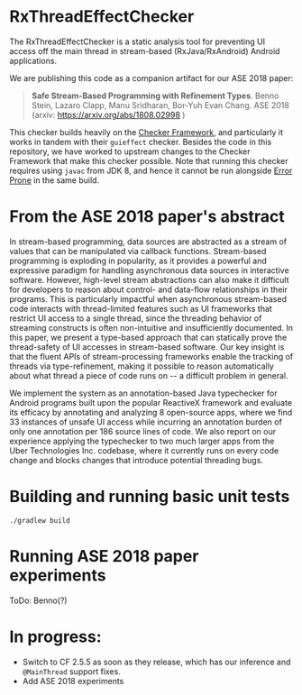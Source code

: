 # RxThreadEffectChecker

The RxThreadEffectChecker is a static analysis tool for preventing UI access off the main thread in stream-based (RxJava/RxAndroid) Android applications.

We are publishing this code as a companion artifact for our ASE 2018 paper:

> **Safe Stream-Based Programming with Refinement Types**. Benno Stein, Lazaro Clapp, Manu Sridharan, Bor-Yuh Evan Chang. ASE 2018 (arxiv: https://arxiv.org/abs/1808.02998 )

This checker builds heavily on the [Checker Framework](https://checkerframework.org/), and particularly it works in tandem with their `guieffect` checker. Besides the code in this repository, we have worked to upstream changes to the Checker Framework that make this checker possible.  Note that running this checker requires using `javac` from JDK 8, and hence it cannot be run alongside [Error Prone](http://errorprone.info/) in the same build.


# From the ASE 2018 paper's abstract

In stream-based programming, data sources are abstracted as a stream of values that can be manipulated via callback functions. Stream-based programming is exploding in popularity, as it provides a powerful and expressive paradigm for handling asynchronous data sources in interactive software. However, high-level stream abstractions can also make it difficult for developers to reason about control- and data-flow relationships in their programs. This is particularly impactful when asynchronous stream-based code interacts with thread-limited features such as UI frameworks that restrict UI access to a single thread, since the threading behavior of streaming constructs is often non-intuitive and insufficiently documented. 
In this paper, we present a type-based approach that can statically prove the thread-safety of UI accesses in stream-based software. Our key insight is that the fluent APIs of stream-processing frameworks enable the tracking of threads via type-refinement, making it possible to reason automatically about what thread a piece of code runs on -- a difficult problem in general.

We implement the system as an annotation-based Java typechecker for Android programs built upon the popular ReactiveX framework and evaluate its efficacy by annotating and analyzing 8 open-source apps, where we find 33 instances of unsafe UI access while incurring an annotation burden of only one annotation per 186 source lines of code. We also report on our experience applying the typechecker to two much larger apps from the Uber Technologies Inc. codebase, where it currently runs on every code change and blocks changes that introduce potential threading bugs.

# Building and running basic unit tests

`./gradlew build`

# Running ASE 2018 paper experiments

ToDo: Benno(?)

# In progress:

* Switch to CF 2.5.5 as soon as they release, which has our inference and `@MainThread` support fixes.
* Add ASE 2018 experiments
